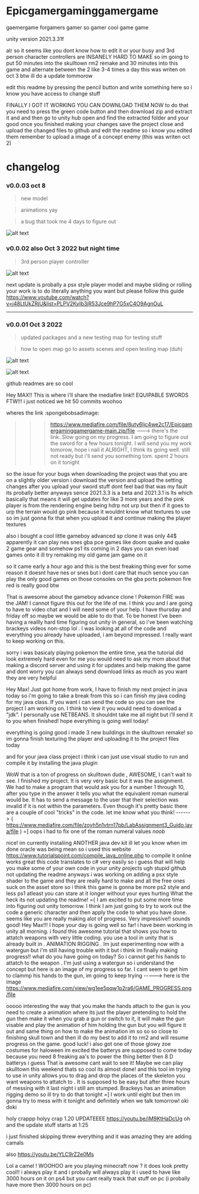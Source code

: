 # Epicgamergaminggamergame
gaemergame
forgamers
gamer
so gamer
cool game
game


unity version 2021.3.31f 

alr so it seems like you dont know how to edit it or your busy and 3rd person character controllers are INSANELY HARD TO MAKE
so im going to put 50 minutes into the skulltown rm2 remake and 30 minutes into this game and alternate between the 2 like 3-4 times a day this was writen on oct 3 btw ill do a update tommorow

edit this readme by pressing the pencil button and write something here so i know you have access to change stuff

FINALLY I GOT IT WORKING YOU CAN DOWNLOAD THEM NOW 
to do that you need to press the green code button
and then download zip and extract it and 
and then go to unity hub open and find the extracted folder 
and your good once you finished making your changes save the project 
close and upload the changed files to github and edit the readme so i know you edited them
remember to upload a image of a concept enemy (this was writen oct 2)

# changelog

### v0.0.03 oct 8 

> new model

> animations yay

> a bug that took me 4 days to figure out

![alt text](https://cdn.discordapp.com/attachments/919670012028002357/1028336902358716516/2022-10-08_09-00-30_AdobeExpress.gif)

### v0.0.02 also Oct 3 2022 but night time 

> 3rd person player controller

![alt text](https://cdn.discordapp.com/attachments/919670012028002357/1026717280383537192/unknown.png)

next update is probally a psx style player model and maybe sliding or rolling 
your work is to do literally anything you want but please follow this guide
https://www.youtube.com/watch?v=j48LtUkZRjU&list=PLPV2KyIb3jR53Jce9hP7G5xC4O9AgnOuL

------------------------------------------------------------------------------------------------------------

### v0.0.01 Oct 3 2022

> updated packages and a new testing map for testing stuff 

> how to open map go to assets scenes and open testing map (duh)

![alt text](https://cdn.discordapp.com/attachments/919670012028002357/1026579752364028054/unknown.png)

![alt text](https://cdn.discordapp.com/attachments/919670012028002357/1026579393079935086/unknown.png)

github readmes are so cool


Hey MAX!! This is where i'll share the mediafire link!! 
EQUIPABLE SWORDS FTW!!! 
i just noticed we hit 50 commits woohoo
 
wheres the link :spongebobsadimage:
>>>https://www.mediafire.com/file/8uty6ljc4we2c17/Epicgamergaminggamergame-main.zip/file ---> there's the link..Slow going on my progress. I am going to figure out the 
sword for a few hours tonight. I will send you my work tomorow, hope i nail it
>>>ALRIGHT, I think its going well. still not ready but i'll send you something tom. spent 2 hours on it tonight

so the issue for your bugs when downloading the project was that you are on a slightly older version i download the version and upload the setting changes after you upload your sword stuff dont feel bad that was my fault its probally better anyways sence 2021.3.3 is a beta and 2021.3.1 is lts which basically that means
it will get updates for like 3 more years and the pink player is from the rendering engine being hdrp not urp but then if it goes to urp the terrain would go pink because it wouldnt know what textures to use so im just gonna fix that when you upload it and continue making the player textures

also i bought a cool little gameboy advanced sp clone it was only 44$ apparently it can play nes snes gba pce games like doom quake and quake 2 game gear 
and somehow ps1 its coming in 2 days you can even load games onto it ill try remaking my old game jam game on it

so it came early a hour ago and this is the best freaking thing ever for some reason it doesnt have nes or snes but i dont care that much sence you can play the only good games on those consoles on the gba ports pokemon fire red is really good btw


That is awesome about the gameboy advance clone ! Pokemon FIRE was the JAM! I cannot figure this out for the life of me. I think you and I are going to have to video chat and I will need some of your help. I have thursday and friday off so maybe we would be able to do that. To be honest I've been having a reallly hard time figuring out unity in general, so i've been watching brackeys videos non-stop lol . I was looking at all of the code and everything you already have uploaded, i am beyond impressed. I really want to keep working on this. 

sorry i was basicaly playing pokemon the entire time, yea the tutorial did look extremely hard even for me you would need to ask my mom about that making a discord server and using it for updates and help making the game and dont worry you can always send download links as much as you want they are very helpful

Hey Max! Just got home from work, I have to finish my next project in java today so i'm going to take a break from this so i can finish my java coding for my java class. If you want i can send the code so you can see the project I am working on. I think to view it you would need to download a "jdk". I personally use NETBEANS. 
It shouldnt take me all night but i'll send it to you when finished! hope everything is going well today!

everything is going good i made 3 new buildings in the skulltown remake! so im gonna finish texturing the player and uploading it to the project files today

and for your java class project i think i can just use visual studio to run and compile it by installing the java plugin

WoW that is a ton of progress on skulltown dude , AWESOME, I can't wait to see. I finished my project. It is very very basic but it was the assignment. We had to make
a program that would ask you for a number 1 through 10, after you type in the answer it tells you what the equivalent roman numeral would be. It has to send a message
to the user that their selection was invalid if it is not within the parameters. Even though it's pretty basic there are a couple of cool "tricks" in the code.
let me know what you think! ------> ( https://www.mediafire.com/file/zoyh5n1vtrn17pb/LabAssignment3_Guido.java/file )   =] oops i had to fix one of the roman numeral 
values *noob*

nice! im currently instaliing ANOTHER java dev kit ill let you know when im done 
oracle was being mean so i used this website https://www.tutorialspoint.com/compile_java_online.php to compile it online works great
this code translates to c# very easily so i guess that will help you make some of your own code in your unity projects
ugh stupid github not updating the readme anyways i was working on adding a psx style shader to the game and they are really hard to make and all the free ones suck on the asset store so i think this game is gonna be more ps2 style and less ps1 atleast you can stare at it longer without your eyes hurting
What the heck its not updating the readme! ={ I am excited to put some more time into figuring out unity tomorrow. I think I am just going to try to work out the code 
a generic character and then apply the code to what you have done. seems like you are really making alot of progress. Very impressive!!
sounds good!
Hey Max!!! I hope your day is going well so far! i have been working in unity all morning. i found this awesome tutorial that shows you how to attatch weapons 
with very little coding. you use a tool in unity that is already built in . ANIMATION RIGGING . Im just experimenting now with a watergun but i'm still having 
trouble with it but i think im finally making progress!! what do you have going on today?
So i cannot get his hands to attatch to the weapon . I'm just using a watergun so i understand the concept but here is an image of my progress so far. 
I cant seem to get him to clammp his hands to the gun, im going to keep trying -----> here is the image https://www.mediafire.com/view/wg1ee5pqw1p2ra6/GAME_PROGRESS.png/file

ooooo interesting the way that you make the hands attach to the gun is you need to create a animation where its just the player pretending to hold the gun then make it when you grab a gun or switch to it, it will make the gun visable and play the animation of him holding the gun but you will figure it out and same thing on how to make the animation im so so so close to finishing skull town and then ill do my best to add it to rm2 and will resume progress on the game. good luck!
i also got one of those glowy zoe costumes for haloween im excited the batterys are supposed to come today because you need 8 freaking aa's to power the thing better then 8 D batterys i guess
That is awesome cant wait to see it! Maybe we can play skulltown this weekend thats so cool its almost done! and this tool im trying to use in unity allows you to drag and drop the places of the skeleton you want weapons to attatch to . It is supposed to be easy but after three hours of messing with it last night i still am stumped.
Brackeys has an animation rigging demo so ill try to do that tonight =]
I work until eight but then im gonna try to mess with it tonight and definitely when we talk tomorrow! 
oki doki


holy crappp holyy crap 1.20 UPDATEEEE https://youtu.be/iM9KtHaDcUg oh and the update stuff starts at 1:25

i just finished skipping threw everything
and it was amazing they are adding camals 

also https://youtu.be/YLC9rZ2e0Ms


Lol a camel ! WOOHOO are you playing minecraft now ? it does look pretty cool!!
i always play it and i probally will always play it i used to have like 3000 hours on it on ps4 but you cant really track that stuff on pc (i probally have more then 3000 hours on pc)
